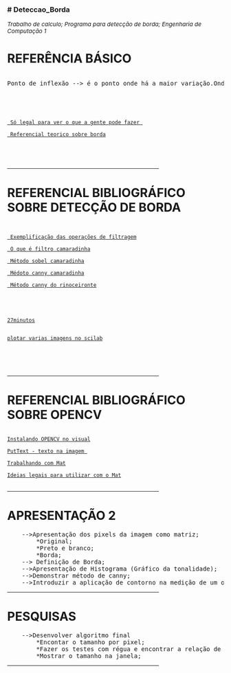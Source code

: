 <head>
<h3># Deteccao_Borda</h3>
</head>				
<body>
<i><p style ="font-size:10pt;">Trabalho de calculo; Programa para detecção de borda; Engenharia de Computação 1
</p></i>
<h1>REFERÊNCIA BÁSICO</h1>
<pre>
<p>Ponto de inflexão --> é o ponto onde há a maior variação.Onde a derivada é maior</p>
</br>
<code>
<a href=https://www.youtube.com/watch?v=bdnBfu0-aEA> Só legal para ver o que a gente pode fazer </a></br>
<a href=https://docs.gimp.org/2.8/pt_BR/plug-in-convmatrix.html> Referencial teorico sobre borda</a>
</br></br>
</code>
</pre>
<hr color="gray" width="70%" size = "5px">

<h1>REFERENCIAL BIBLIOGRÁFICO SOBRE DETECÇÃO DE BORDA</h1>

<code>
<pre>
<a href=https://www.youtube.com/watch?v=XuD4C8vJzEQ> Exemplificação das operações de filtragem</a> </br>
<a href=https://www.youtube.com/watch?v=C_zFhWdM4ic> O que é filtro camaradinha</a></br>
<a href=https://www.youtube.com/watch?v=uihBwtPIBxM> Método sobel camaradinha</a></br>
<a href=https://www.youtube.com/watch?v=sRFM5IEqR2w> Médoto canny camaradinha</a></br>
<a href=https://www.youtube.com/watch?v=Ix-przhnKhQ//> Método canny do rinoceironte</a></br></br>

<a href="https://www.youtube.com/watch?v=msSrguVK2_A&index=8&list=PLHvt8Ovc8swyDb2TQi9Tip48FSIg5rERX"> 27minutos</a></br>
<a href="https://www.youtube.com/watch?v=GnD4Z3JvyNk&t=67s&list=PLHvt8Ovc8swyDb2TQi9Tip48FSIg5rERX&index=11"> plotar varias imagens no scilab</a>
</pre>
</br></br>
</code>
<hr color="gray" width="70%" size = "5px">

<h1>REFERENCIAL BIBLIOGRÁFICO SOBRE OPENCV</h1>
<pre>
<code>
<a href=https://www.youtube.com/watch?v=8XGKOTuiHJo&t=3s>Instalando OPENCV no visual</a></br>
<a href="https://docs.opencv.org/2.4/modules/core/doc/drawing_functions.html#void%20putText(Mat&%20img,%20const%20string&%20text,%20Point%20org,%20int%20fontFace,%20double%20fontScale,%20Scalar%20color,%20int%20thickness,%20int%20lineType,%20bool%20bottomLeftOrigin)">PutText - texto na imagem </a></br>
<a href="https://homepages.dcc.ufmg.br/~william/teaching/2013_02/OP/slides/aula03%20-%20OpenCV.pdf">Trabalhando com Mat</a></br>
<a href= "http://www.uio.no/studier/emner/matnat/its/UNIK4690/v18/labs/kompendium_maskinsyn.pdf">Ideias legais para utilizar com o Mat</a>
</code>
</pre>
<hr color="gray" width="70%" size = "5px">

<h1>APRESENTAÇÃO 2</h1>
<pre>
	-->Apresentação dos pixels da imagem como matriz;
		*Original;
		*Preto e branco;	
		*Borda;
	--> Definição de Borda;
	-->Apresentação de Histograma (Gráfico da tonalidade);
	-->Demonstrar método de canny;		
	-->Introduzir a aplicação de contorno na medição de um objeto;
</pre>
<hr color="gray" width="70%" size = "5px">

<h1>PESQUISAS</h1>
<pre>
	-->Desenvolver algoritmo final
		*Encontar o tamanho por pixel;
		*Fazer os testes com régua e encontrar a relação de (distância e tamanho);
		*Mostrar o tamanho na janela;
</pre>
<hr color="gray" width="70%" size = "5px">
</body>
